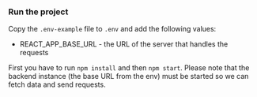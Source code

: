 
### Run the project

Copy the `.env-example` file to `.env` and add the following values: 

- REACT_APP_BASE_URL - the URL of the server that handles the requests

First you have to run `npm install` and then `npm start`. 
Please note that the backend instance (the base URL from the env) must be started so we can fetch data and send requests.